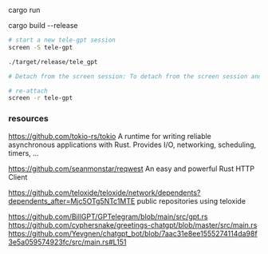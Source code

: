 cargo run

cargo build --release

```sh
# start a new tele-gpt session
screen -S tele-gpt

./target/release/tele_gpt

# Detach from the screen session: To detach from the screen session and leave your program running, press CTRL+a, followed by d. This will return you to the regular SSH shell, while leaving the screen session and your Rust program running in the background.

# re-attach
screen -r tele-gpt
```


### resources

https://github.com/tokio-rs/tokio
A runtime for writing reliable asynchronous applications with Rust. Provides I/O, networking, scheduling, timers, ...

https://github.com/seanmonstar/reqwest
An easy and powerful Rust HTTP Client

https://github.com/teloxide/teloxide/network/dependents?dependents_after=Mjc5OTg5NTc1MTE
public repositories using teloxide

https://github.com/BillGPT/GPTelegram/blob/main/src/gpt.rs
https://github.com/cyphersnake/greetings-chatgpt/blob/master/src/main.rs
https://github.com/Yevgnen/chatgpt_bot/blob/7aac31e8ee1555274114da98f3e5a059574923fc/src/main.rs#L151

